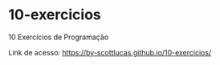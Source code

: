 # 10-exercicios
10 Exercícios de Programação

Link de acesso: https://by-scottlucas.github.io/10-exercicios/
